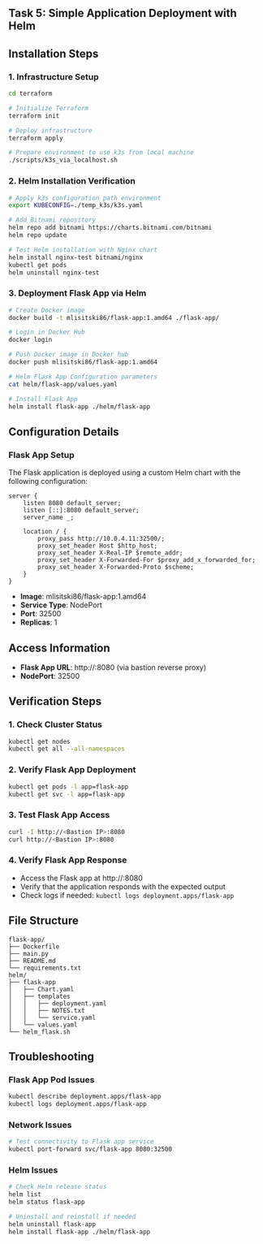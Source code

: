 ## Task 5: Simple Application Deployment with Helm

## Installation Steps

### 1. Infrastructure Setup

```bash
cd terraform

# Initialize Terraform
terraform init

# Deploy infrastructure
terraform apply

# Prepare environment to use k3s from local machine
./scripts/k3s_via_localhost.sh
```

### 2. Helm Installation Verification

```bash
# Apply k3s configuration path environment
export KUBECONFIG=./temp_k3s/k3s.yaml

# Add Bitnami repository
helm repo add bitnami https://charts.bitnami.com/bitnami
helm repo update

# Test Helm installation with Nginx chart
helm install nginx-test bitnami/nginx
kubectl get pods
helm uninstall nginx-test
```

### 3. Deployment Flask App via Helm

```bash
# Create Docker image
docker build -t mlisitski86/flask-app:1.amd64 ./flask-app/

# Login in Docker Hub
docker login

# Push Docker image in Docker hub
docker push mlisitski86/flask-app:1.amd64

# Helm Flask App Configuration parameters
cat helm/flask-app/values.yaml

# Install Flask App
helm install flask-app ./helm/flask-app
```

## Configuration Details

### Flask App Setup

The Flask application is deployed using a custom Helm chart with the following configuration:

```nginx
server {
    listen 8080 default_server;
    listen [::]:8080 default_server;
    server_name _;

    location / {
        proxy_pass http://10.0.4.11:32500/;
        proxy_set_header Host $http_host;
        proxy_set_header X-Real-IP $remote_addr;
        proxy_set_header X-Forwarded-For $proxy_add_x_forwarded_for;
        proxy_set_header X-Forwarded-Proto $scheme;
    }
}
```

- **Image**: mlisitski86/flask-app:1.amd64
- **Service Type**: NodePort
- **Port**: 32500
- **Replicas**: 1

## Access Information

- **Flask App URL**: http://<Bastion IP>:8080 (via bastion reverse proxy)
- **NodePort**: 32500

## Verification Steps

### 1. Check Cluster Status

```bash
kubectl get nodes
kubectl get all --all-namespaces
```

### 2. Verify Flask App Deployment

```bash
kubectl get pods -l app=flask-app
kubectl get svc -l app=flask-app
```

### 3. Test Flask App Access

```bash
curl -I http://<Bastion IP>:8080
curl http://<Bastion IP>:8080
```

### 4. Verify Flask App Response

- Access the Flask app at http://<Bastion IP>:8080
- Verify that the application responds with the expected output
- Check logs if needed: `kubectl logs deployment.apps/flask-app`

## File Structure

```
flask-app/
├── Dockerfile
├── main.py
├── README.md
└── requirements.txt
helm/
├── flask-app
│   ├── Chart.yaml
│   ├── templates
│   │   ├── deployment.yaml
│   │   ├── NOTES.txt
│   │   └── service.yaml
│   └── values.yaml
└── helm_flask.sh
```

## Troubleshooting

### Flask App Pod Issues

```bash
kubectl describe deployment.apps/flask-app
kubectl logs deployment.apps/flask-app
```

### Network Issues

```bash
# Test connectivity to Flask app service
kubectl port-forward svc/flask-app 8080:32500
```

### Helm Issues

```bash
# Check Helm release status
helm list
helm status flask-app

# Uninstall and reinstall if needed
helm uninstall flask-app
helm install flask-app ./helm/flask-app
```
